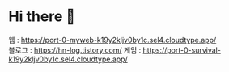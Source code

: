 # Hi there 👋

웹 : https://port-0-myweb-k19y2kljv0by1c.sel4.cloudtype.app/ <br>
블로그 : https://hn-log.tistory.com/
게임 : https://port-0-survival-k19y2kljv0by1c.sel4.cloudtype.app/

